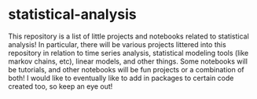 # statistical-analysis
This repository is a list of little projects and notebooks related to statistical analysis! In particular, there will be various projects littered into this repository in relation to time series analysis, statistical modeling tools (like markov chains, etc), linear models, and other things. Some notebooks will be tutorials, and other notebooks will be fun projects or a combination of both! I would like to eventually like to add in packages to certain code created too, so keep an eye out!
